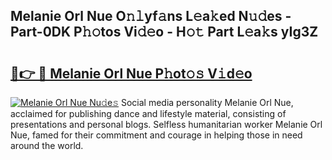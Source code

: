 ## Melanie Orl Nue O𝚗𝚕yf𝚊ns L𝚎a𝚔ed N𝚞𝚍es - Part-0DK P𝚑𝚘tos Vi𝚍𝚎o - H𝚘𝚝 Part L𝚎a𝚔s yIg3Z

# <h2><a href="http://kfbddnd.oniu.top/?m=Melanie+Orl+Nue">🔗👉 🔴 Melanie Orl Nue P𝚑ot𝚘𝚜 V𝚒d𝚎o</a></h2>

[![Melanie Orl Nue Nu𝚍e𝚜](https://i.imgur.com/0qMVB7G.gif)](http://kfbddnd.oniu.top/?m=Melanie+Orl+Nue)
Social media personality Melanie Orl Nue, acclaimed for publishing dance and lifestyle material, consisting of presentations and personal blogs. Selfless humanitarian worker Melanie Orl Nue, famed for their commitment and courage in helping those in need around the world.  
